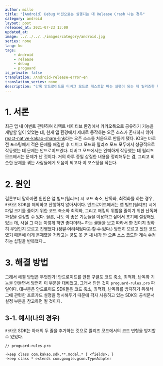 ```yaml
---
author: millo
title: "[Android] Debug 버전으로는 실행되는 데 Release Crash 나는 경우"
category: android
layout: post
released_at: 2021-07-23 13:00
updated_at:
image: ../../../../images/category/android.jpg
series: none
lang: ko
tags:
    - Android
    - release
    - debug
    - proguard
is_private: false
translation: /Android-release-error-en
translation_series: none
description: "간혹 안드로이드를 디버그 모드로 테스트할 때는 실행이 되는 데 릴리즈한 후 실행하면 실패하는 경우가 있다. 이런 이유에 대해 알아보자."
---
```


# 1. 서론

최근 앱 내 이벤트 관련하여 리액트 네이티브 환경에서 카카오톡으로 공유하기 기능을 개발할 일이 있었는 데, 현재 앱 환경에서 제대로 동작하는 오픈 소스가 존재하지 않아 [react-native-kakao-share-link](https://www.npmjs.com/package/react-native-kakao-share-link)라는 오픈 소스를 처음으로 만들게 됐다. iOS는 바로 전 포스팅에서 적은 문제를 해결한 후 디버그 모드와 릴리즈 모드 모두에서 성공적으로 작동했는 데 문제는 안드로이드였다. 디버그 모드에서는 완벽하게 작동했는 데 릴리즈 모드에서는 문제가 난 것이다. 거의 하루 종일 삽질한 내용을 정리해두는 겸, 그리고 비슷한 문제를 겪는 사람들에게 도움이 되고자 이 포스팅을 적는다.

# 2. 원인

결론부터 말하자면 원인은 앱 빌드(릴리즈) 시 코드 축소, 난독화, 최적화를 하는 경우, 카카오 SDK를 제외하고 진행하지 않아서이다. 안드로이드에서는 앱 빌드(릴리즈) 시에 파일 크기를 줄이기 위한 코드 축소와 최적화, 그리고 해킹의 위험을 줄이기 위한 난독화 과정을 설정할 수 있다. 물론, 나도 이 좋은 기능들을 이용하고 싶어서 초기에 설정해뒀었는 데, 사실 그 때는 이렇게 하면 좋다더라~ 하는 글들을 보고 따라서 한 것이지 정확히 무엇인지 모르고 진행했다.(~~정말 어리석었다고 할 수 있다.~~) 당연히 모르고 썼던 코드였기 때문에 이게 문제였을 거라고는 꿈도 못 꾼 채 내가 짠 오픈 소스 코드만 계속 수정하는 삽질을 반복했다...

# 3. 해결 방법

그래서 해결 방법은 무엇인가! 안드로이드를 만든 구글도 코드 축소, 최적화, 난독화 기능을 만들면서 당연히 이 부분을 대비했고, 그래서 만든 것이 `proguard-rules.pro` 파일이다. 대부분은 안드로이드 SDK들은 코드 축소, 최적화, 난독화를 방지하기 위해서 그에 관련한 프로가드 설정을 명시해두기 때문에 각자 사용하고 있는 SDK의 공식문서 설정 부분을 참고하면 될 것이다.

## 3-1. 예시(나의 경우)

카카오 SDK는 아래의 두 줄을 추가하는 것으로 릴리즈 모드에서의 코드 변형을 방지할 수 있었다.

```
// proguard-rules.pro

-keep class com.kakao.sdk.**.model.* { <fields>; }
-keep class * extends com.google.gson.TypeAdapter
```
